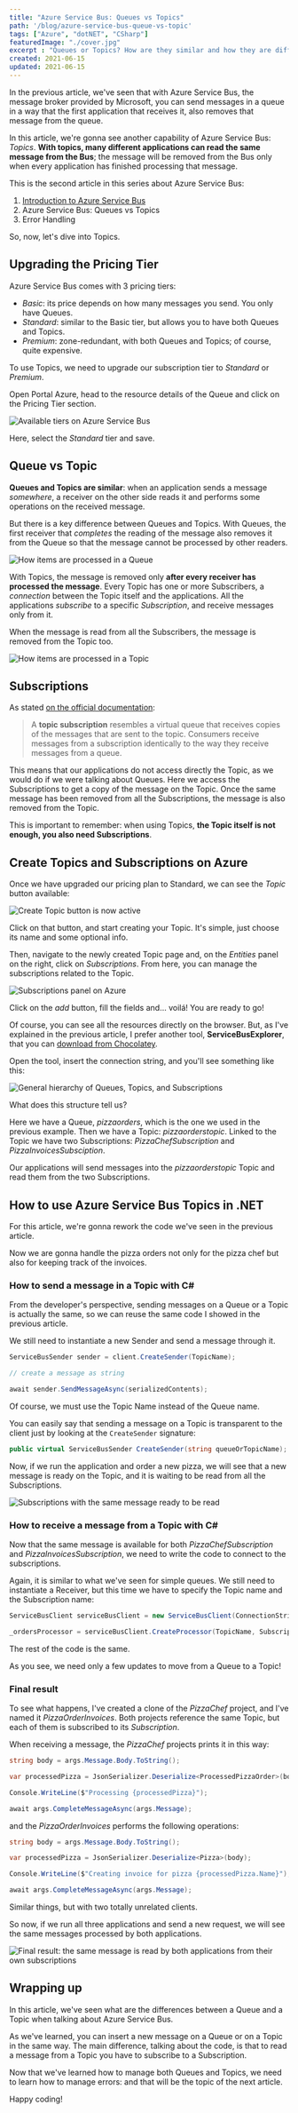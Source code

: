 ```yaml
---
title: "Azure Service Bus: Queues vs Topics"
path: '/blog/azure-service-bus-queue-vs-topic'
tags: ["Azure", "dotNET", "CSharp"]
featuredImage: "./cover.jpg"
excerpt : "Queues or Topics? How are they similar and how they are different? We'll see how to use those capabilities in Azure Service Bus with .NET and C#"
created: 2021-06-15
updated: 2021-06-15
---
```


In the previous article, we've seen that with Azure Service Bus, the message broker provided by Microsoft, you can send messages in a queue in a way that the first application that receives it, also removes that message from the queue. 

In this article, we're gonna see another capability of Azure Service Bus: _Topics_. __With topics, many different applications can read the same message from the Bus__; the message will be removed from the Bus only when every application has finished processing that message.

This is the second article in this series about Azure Service Bus:

1. [Introduction to Azure Service Bus](./azure-service-bus-introduction "Introduction to Azure Service Bus")
2. Azure Service Bus: Queues vs Topics
3. Error Handling

So, now, let's dive into Topics.

## Upgrading the Pricing Tier

Azure Service Bus comes with 3 pricing tiers:

* _Basic_: its price depends on how many messages you send. You only have Queues.
* _Standard_: similar to the Basic tier, but allows you to have both Queues and Topics.
* _Premium_: zone-redundant, with both Queues and Topics; of course, quite expensive.

To use Topics, we need to upgrade our subscription tier to _Standard_ or _Premium_.

Open Portal Azure, head to the resource details of the Queue and click on the Pricing Tier section.

![Available tiers on Azure Service Bus](./upgrade-tier.jpg)

Here, select the _Standard_ tier and save.

## Queue vs Topic

__Queues and Topics are similar__: when an application sends a message _somewhere_, a receiver on the other side reads it and performs some operations on the received message.

But there is a key difference between Queues and Topics. With Queues, the first receiver that _completes_ the reading of the message also removes it from the Queue so that the message cannot be processed by other readers.

![How items are processed in a Queue](https://res.cloudinary.com/bellons/image/upload/t_dev-to/Code4IT/Articles/2021/059-azure-service-bus-topic-vs-queue/queue-execution.gif)

With Topics, the message is removed only __after every receiver has processed the message__. Every Topic has one or more Subscribers, a _connection_ between the Topic itself and the applications. All the applications _subscribe_ to a specific _Subscription_, and receive messages only from it.

When the message is read from all the Subscribers, the message is removed from the Topic too.

![How items are processed in a Topic](https://res.cloudinary.com/bellons/image/upload/t_dev-to/Code4IT/Articles/2021/059-azure-service-bus-topic-vs-queue/topic-execution.gif)

## Subscriptions

As stated [on the official documentation](https://docs.microsoft.com/en-us/azure/service-bus-messaging/service-bus-queues-topics-subscriptions#topics-and-subscriptions "Topics and subscription explanation on Microsoft docs"):

> A __topic subscription__ resembles a virtual queue that receives copies of the messages that are sent to the topic. Consumers receive messages from a subscription identically to the way they receive messages from a queue.

This means that our applications do not access directly the Topic, as we would do if we were talking about Queues. Here we access the Subscriptions to get a copy of the message on the Topic. Once the same message has been removed from all the Subscriptions, the message is also removed from the Topic.

This is important to remember: when using Topics, __the Topic itself is not enough, you also need Subscriptions__.

## Create Topics and Subscriptions on Azure

Once we have upgraded our pricing plan to Standard, we can see the _Topic_ button available:

![Create Topic button is now active](./topic-button-active.jpg)

Click on that button, and start creating your Topic. It's simple, just choose its name and some optional info.

Then, navigate to the newly created Topic page and, on the _Entities_ panel on the right, click on _Subscriptions_. From here, you can manage the subscriptions related to the Topic.

![Subscriptions panel on Azure](./add-subscription.jpg)

Click on the _add_ button, fill the fields and... voilá! You are ready to go!

Of course, you can see all the resources directly on the browser. But, as I've explained in the previous article, I prefer another tool, __ServiceBusExplorer__, that you can [download from Chocolatey](https://community.chocolatey.org/packages/ServiceBusExplorer).

Open the tool, insert the connection string, and you'll see something like this:

![General hierarchy of Queues, Topics, and Subscriptions](./subscription-on-servicebusexplorer.jpg)

What does this structure tell us?

Here we have a Queue, _pizzaorders_, which is the one we used in the previous example. Then we have a Topic: _pizzaorderstopic_. Linked to the Topic we have two Subscriptions: _PizzaChefSubscription_ and _PizzaInvoicesSubsciption_.

Our applications will send messages into the _pizzaorderstopic_ Topic and read them from the two Subscriptions.

## How to use Azure Service Bus Topics in .NET

For this article, we're gonna rework the code we've seen in the previous article. 

Now we are gonna handle the pizza orders not only for the pizza chef but also for keeping track of the invoices. 

### How to send a message in a Topic with C#

From the developer's perspective, sending messages on a Queue or a Topic is actually the same, so we can reuse the same code I showed in the previous article.

We still need to instantiate a new Sender and send a message through it.

```cs
ServiceBusSender sender = client.CreateSender(TopicName);

// create a message as string

await sender.SendMessageAsync(serializedContents);
```

Of course, we must use the Topic Name instead of the Queue name.

You can easily say that sending a message on a Topic is transparent to the client just by looking at the `CreateSender` signature: 

```cs
public virtual ServiceBusSender CreateSender(string queueOrTopicName);
```

Now, if we run the application and order a new pizza, we will see that a new message is ready on the Topic, and it is waiting to be read from all the Subscriptions.

![Subscriptions with the same message ready to be read](./subscriptions-with-messages.jpg)

### How to receive a message from a Topic  with C#

Now that the same message is available for both _PizzaChefSubscription_ and _PizzaInvoicesSubscription_, we need to write the code to connect to the subscriptions.

Again, it is similar to what we've seen for simple queues. We still need to instantiate a Receiver, but this time we have to specify the Topic name and the Subscription name:

```cs
ServiceBusClient serviceBusClient = new ServiceBusClient(ConnectionString);

_ordersProcessor = serviceBusClient.CreateProcessor(TopicName, SubscriptionName);
```

The rest of the code is the same.

As you see, we need only a few updates to move from a Queue to a Topic!

### Final result

To see what happens, I've created a clone of the _PizzaChef_ project, and I've named it _PizzaOrderInvoices_. Both projects reference the same Topic, but each of them is subscribed to its _Subscription_.

When receiving a message, the _PizzaChef_ projects prints it in this way:

```cs
string body = args.Message.Body.ToString();

var processedPizza = JsonSerializer.Deserialize<ProcessedPizzaOrder>(body);

Console.WriteLine($"Processing {processedPizza}");

await args.CompleteMessageAsync(args.Message);
```

and the _PizzaOrderInvoices_ performs the following operations:


```cs
string body = args.Message.Body.ToString();

var processedPizza = JsonSerializer.Deserialize<Pizza>(body);

Console.WriteLine($"Creating invoice for pizza {processedPizza.Name}");

await args.CompleteMessageAsync(args.Message);
```

Similar things, but with two totally unrelated clients.

So now, if we run all three applications and send a new request, we will see the same messages processed by both applications.

![Final result: the same message is read by both applications from their own subscriptions](./final-result.jpg)

## Wrapping up

In this article, we've seen what are the differences between a Queue and a Topic when talking about Azure Service Bus.

As we've learned, you can insert a new message on a Queue or on a Topic in the same way. The main difference, talking about the code, is that to read a message from a Topic you have to subscribe to a Subscription.

Now that we've learned how to manage both Queues and Topics, we need to learn how to manage errors: and that will be the topic of the next article.

Happy coding!
